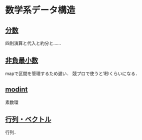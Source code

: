 # 数学系データ構造
## <a href="./frac.md">分数</a>
四則演算と代入と約分と……
## <a href="./mex.md">非負最小数</a>
mapで区間を管理するため遅い．
競プロで使うと1秒くらいになる．
## <a href="./modint.md">modint</a>
素数環
## <a href="./matrix.md">行列・ベクトル</a>
行列．